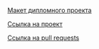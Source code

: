 [Макет дипломного проекта](https://drive.google.com/drive/folders/1o7nQRG3AH1Ra5nlqIA252gTW-QFuFa1N?usp=drive_link)

[Ссылка на проект](https://project.movies.nomoreparties.co/)

[Ссылка на pull requests](https://github.com/gilyazov-ranel/movies-explorer-frontend/pull/2)
